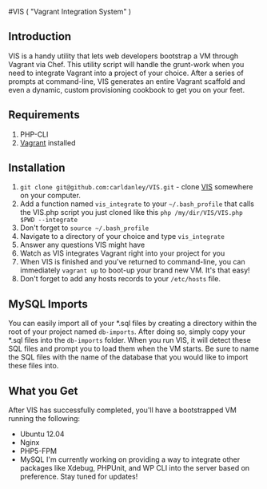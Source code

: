 #VIS ( "Vagrant Integration System" )

## Introduction

VIS is a handy utility that lets web developers bootstrap a VM through Vagrant via Chef. This utility script will handle the grunt-work when you need to integrate Vagrant into a project of your choice. After a series of prompts at command-line, VIS generates an entire Vagrant scaffold and even a dynamic, custom provisioning cookbook to get you on your feet.

## Requirements

1. PHP-CLI
1. [Vagrant] installed

## Installation

1. `git clone git@github.com:carldanley/VIS.git` - clone [VIS] somewhere on your computer.
1. Add a function named `vis_integrate` to your `~/.bash_profile` that calls the VIS.php script you just cloned like this `php /my/dir/VIS/VIS.php $PWD --integrate`
1. Don't forget to `source ~/.bash_profile`
1. Navigate to a directory of your choice and type `vis_integrate`
1. Answer any questions VIS might have
1. Watch as VIS integrates Vagrant right into your project for you
1. When VIS is finished and you've returned to command-line, you can immediately `vagrant up` to boot-up your brand new VM. It's that easy!
1. Don't forget to add any hosts records to your `/etc/hosts` file.

## MySQL Imports

You can easily import all of your *.sql files by creating a directory within the root of your project named `db-imports`. After doing so, simply copy your *.sql files into the `db-imports` folder. When you run VIS, it will detect these SQL files and prompt you to load them when the VM starts. Be sure to name the SQL files with the name of the database that you would like to import these files into.

## What you Get

After VIS has successfully completed, you'll have a bootstrapped VM running the following:
* Ubuntu 12.04
* Nginx
* PHP5-FPM
* MySQL
I'm currently working on providing a way to integrate other packages like Xdebug, PHPUnit, and WP CLI into the server based on preference. Stay tuned for updates!

[Vagrant]: http://vagrantup.com
[VIS]: http://github.com/carldanley/VIS